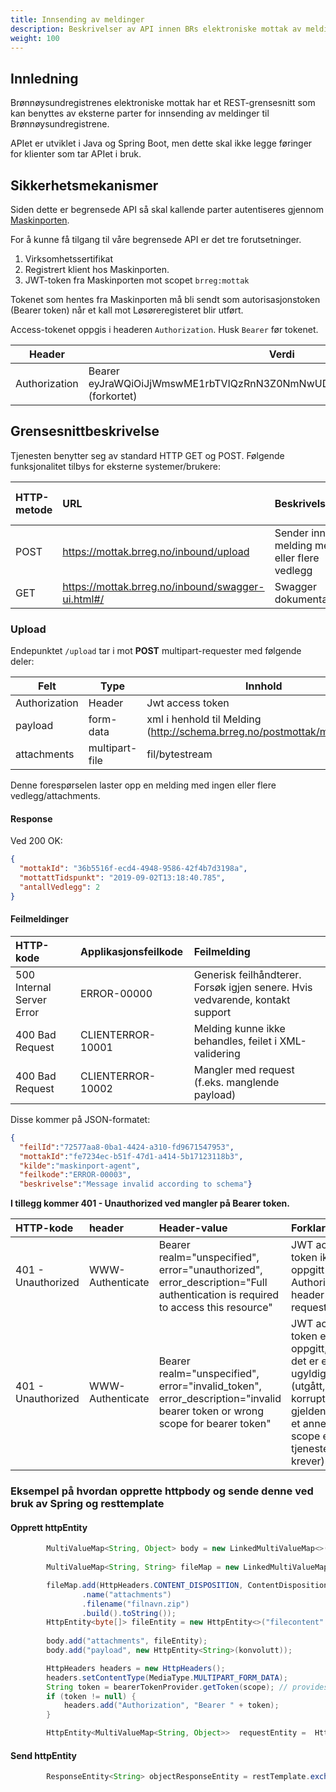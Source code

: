 ```yaml
---
title: Innsending av meldinger
description: Beskrivelser av API innen BRs elektroniske mottak av meldinger
weight: 100
---
```


## Innledning
Brønnøysundregistrenes elektroniske mottak har et REST-grensesnitt som kan benyttes av eksterne parter for innsending av meldinger til Brønnøysundregistrene.

APIet er utviklet i Java og Spring Boot, men dette skal ikke legge føringer for klienter som tar APIet i bruk.

## Sikkerhetsmekanismer

Siden dette er begrensede API så skal kallende parter autentiseres gjennom [Maskinporten](https://difi.github.io/idporten-oidc-dokumentasjon/oidc_guide_maskinporten.html).

For å kunne få tilgang til våre begrensede API er det tre forutsetninger.

1. Virksomhetssertifikat
2. Registrert klient hos Maskinporten.
3. JWT-token fra Maskinporten mot scopet `brreg:mottak`

Tokenet som hentes fra Maskinporten må bli sendt som autorisasjonstoken (Bearer token) når et kall mot Løsøreregisteret blir utført.

Access-tokenet oppgis i headeren `Authorization`.
Husk `Bearer` før tokenet.

|Header        | Verdi                                                                              |
|--------------|------------------------------------------------------------------------------------|
|Authorization | Bearer eyJraWQiOiJjWmswME1rbTVIQzRnN3Z0NmNwUDVGSFpMS0pzdzhmQkFJdUZi... (forkortet) |

## Grensesnittbeskrivelse

Tjenesten benytter seg av standard HTTP GET og POST.
Følgende funksjonalitet tilbys for eksterne systemer/brukere:

| HTTP-metode    | URL                                                | Beskrivelse                                  | Sikret med jwt |
|:-------------- |:-------------------------------------------------- |:-------------------------------------------- |:-------------- |
| POST           | https://mottak.brreg.no/inbound/upload             | Sender inn melding med 0 eller flere vedlegg | JA             |
| GET            | https://mottak.brreg.no/inbound/swagger-ui.html#/  | Swagger dokumentasjon                        | NEI            |

### Upload

Endepunktet `/upload` tar i mot **POST** multipart-requester med følgende deler:

|Felt               | Type           | Innhold                                                                      | Påkrevd |
|-------------------|----------------|------------------------------------------------------------------------------|---------|
| Authorization     | Header         | Jwt access token                                                             | Ja      |
| payload           | form-data      | xml i henhold til Melding (http://schema.brreg.no/postmottak/melding.xsd)    | Ja      |
| attachments       | multipart-file | fil/bytestream                                                               | Nei     |

Denne forespørselen laster opp en melding med ingen eller flere vedlegg/attachments.

#### Response

Ved 200 OK:

```json
{
  "mottakId": "36b5516f-ecd4-4948-9586-42f4b7d3198a",
  "mottattTidspunkt": "2019-09-02T13:18:40.785",
  "antallVedlegg": 2
}
```

#### Feilmeldinger

| HTTP-kode                         | Applikasjonsfeilkode | Feilmelding                                                                                 |
|:----------------------------------|:---------------------|:------------------------------------------------------------------------------------------- |
| 500 Internal Server Error         | ERROR-00000          |  Generisk feilhåndterer. Forsøk igjen senere. Hvis vedvarende, kontakt support              |
| 400 Bad Request                   | CLIENTERROR-10001    |  Melding kunne ikke behandles, feilet i XML-validering                                      |
| 400 Bad Request                   | CLIENTERROR-10002    |  Mangler med request (f.eks. manglende payload)                                             |

Disse kommer på JSON-formatet:

```json
{
  "feilId":"72577aa8-0ba1-4424-a310-fd9671547953",
  "mottakId":"fe7234ec-b51f-47d1-a414-5b17123118b3",
  "kilde":"maskinport-agent",
  "feilkode":"ERROR-00003",
  "beskrivelse":"Message invalid according to schema"}
```

**I tillegg kommer 401 - Unauthorized ved mangler på Bearer token.**

| HTTP-kode           | header           | Header-value                                                                                                                 | Forklaring                                                                                                                      |
|:--------------------|:-----------------|:-----------------------------------------------------------------------------------------------------------------------------|:--------------------------------------------------------------------------------------------------------------------------------|
| 401 - Unauthorized  | WWW-Authenticate |Bearer realm="unspecified", error="unauthorized", error_description="Full authentication is required to access this resource" | JWT access token ikke oppgitt i Authorization header i request.                                                                 |
| 401 - Unauthorized  | WWW-Authenticate |Bearer realm="unspecified", error="invalid_token", error_description="invalid bearer token or wrong scope for bearer token"  | JWT access token er oppgitt, men det er enten ugyldig (utgått, korrupt eller gjeldende for et annet scope en tjenesten krever). |

### Eksempel på hvordan opprette httpbody og sende denne ved bruk av Spring og resttemplate

#### Opprett httpEntity

```java
        MultiValueMap<String, Object> body = new LinkedMultiValueMap<>();
        
        MultiValueMap<String, String> fileMap = new LinkedMultiValueMap<>();

        fileMap.add(HttpHeaders.CONTENT_DISPOSITION, ContentDisposition.builder("form-data")
                .name("attachments")
                .filename("filnavn.zip")
                .build().toString());
        HttpEntity<byte[]> fileEntity = new HttpEntity<>("filecontent".getBytes(), fileMap);
        
        body.add("attachments", fileEntity);
        body.add("payload", new HttpEntity<String>(konvolutt));

        HttpHeaders headers = new HttpHeaders();
        headers.setContentType(MediaType.MULTIPART_FORM_DATA);
        String token = bearerTokenProvider.getToken(scope); // provides Maskinporten JWT accesstoken
        if (token != null) {
            headers.add("Authorization", "Bearer " + token);
        }

        HttpEntity<MultiValueMap<String, Object>>  requestEntity =  HttpEntity<>(body, headers);
```

#### Send httpEntity

```java
        ResponseEntity<String> objectResponseEntity = restTemplate.exchange("http://maskinportagent/mottak", HttpMethod.POST, requestEntity, String.class);
```